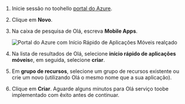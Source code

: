 1. Inicie sessão no toohello [portal do Azure].

2. Clique em **Novo**.

3. Na caixa de pesquisa de Olá, escreva **Mobile Apps**.

    ![Portal do Azure com Início Rápido de Aplicações Móveis realçado][quickstart]

4. Na lista de resultados de Olá, selecione **início rápido de aplicações móveis**e, em seguida, selecione **criar**.
 
5. Em **grupo de recursos**, selecione um grupo de recursos existente ou crie um novo (utilizando Olá o mesmo nome que a sua aplicação).

6. Clique em **Criar**. Aguarde alguns minutos para Olá serviço toobe implementado com êxito antes de continuar.

<!-- Images. -->
[quickstart]: ./media/app-service-mobile-dotnet-backend-create-new-service/search-mobile-apps-quickstart.png

<!-- URLs. -->
[portal do Azure]: https://portal.azure.com/
